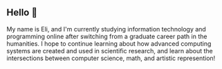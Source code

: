 ## Hello 👋

My name is Eli, and I'm currently studying information technology and programming online after switching from a graduate career path in the humanities. I hope to continue learning about how advanced computing systems are created and used in scientific research, and learn about the intersections between computer science, math, and artistic represention!




<!--
**NorthernMichigan/NorthernMichigan** is a ✨ _special_ ✨ repository because its `README.md` (this file) appears on your GitHub profile.

Here are some ideas to get you started:

- 🔭 I’m currently working on ...
- 🌱 I’m currently learning ...
- 👯 I’m looking to collaborate on ...
- 🤔 I’m looking for help with ...
- 💬 Ask me about ...
- 📫 How to reach me: ...
- 😄 Pronouns: ...
- ⚡ Fun fact: ...
-->
